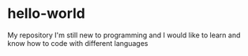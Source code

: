# hello-world
My repository
I'm still new to programming and I would like to learn and know how to code with different languages

